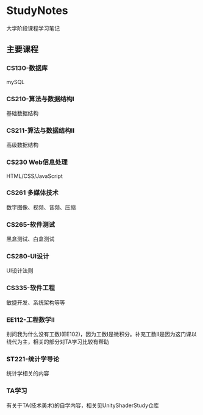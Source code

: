 # StudyNotes
 大学阶段课程学习笔记
## 主要课程
### CS130-数据库
mySQL

### CS210-算法与数据结构I
基础数据结构

### CS211-算法与数据结构II
高级数据结构

### CS230 Web信息处理
HTML/CSS/JavaScript

### CS261 多媒体技术
数字图像、视频、音频、压缩

### CS265-软件测试
黑盒测试、白盒测试

### CS280-UI设计
UI设计法则

### CS335-软件工程
敏捷开发、系统架构等等

### EE112-工程数学II
别问我为什么没有工数I(EE102)，因为工数I是微积分。补充工数II是因为这门课以线代为主，相关的部分对TA学习比较有帮助

### ST221-统计学导论
统计学相关的内容

### TA学习
有关于TA(技术美术)的自学内容，相关见UnityShaderStudy仓库

